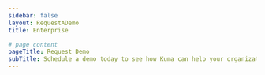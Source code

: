 ```yaml
---
sidebar: false
layout: RequestADemo
title: Enterprise

# page content
pageTitle: Request Demo
subTitle: Schedule a demo today to see how Kuma can help your organization more easily secure, connect and observe every service across every team. Trusted by Enterprise organizations in mission critical deployments.
---
```


<!-- the rest of this page is handled in the RequestADemo.vue component -->